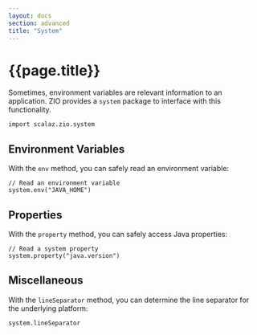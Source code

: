 ```yaml
---
layout: docs
section: advanced
title: "System"
---
```


# {{page.title}}

Sometimes, environment variables are relevant information to an application. ZIO provides a `system` package to interface with this functionality.

```tut:silent
import scalaz.zio.system
```

## Environment Variables

With the `env` method, you can safely read an environment variable:

```tut
// Read an environment variable
system.env("JAVA_HOME")
```

## Properties

With the `property` method, you can safely access Java properties:

```tut
// Read a system property
system.property("java.version")
```

## Miscellaneous

With the `lineSeparator` method, you can determine the line separator for the underlying platform:

```tut
system.lineSeparator
```
